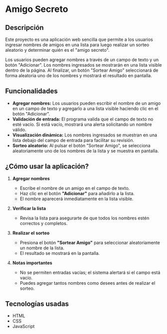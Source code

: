 # Amigo Secreto

## Descripción

Este proyecto es una aplicación web sencilla que permite a los usuarios ingresar nombres de amigos en una lista para luego realizar un sorteo aleatorio y determinar quién es el "amigo secreto".

Los usuarios pueden agregar nombres a través de un campo de texto y un botón "Adicionar". Los nombres ingresados se mostrarán en una lista visible dentro de la página. Al finalizar, un botón "Sortear Amigo" seleccionará de forma aleatoria uno de los nombres y mostrará el resultado en pantalla.



## Funcionalidades

- **Agregar nombres:** Los usuarios pueden escribir el nombre de un amigo en un campo de texto y agregarlo a una lista visible haciendo clic en el botón "Adicionar".
- **Validación de entrada:** El programa valida que el campo de texto no esté vacío. Si está vacío, mostrará una alerta solicitando un nombre válido.
- **Visualización dinámica:** Los nombres ingresados se muestran en una lista debajo del campo de entrada para facilitar su revisión.
- **Sorteo aleatorio:** Al pulsar el botón "Sortear Amigo", se selecciona aleatoriamente uno de los nombres de la lista y se muestra en pantalla.



## ¿Cómo usar la aplicación?

1. **Agregar nombres**  
   - Escribe el nombre de un amigo en el campo de texto.  
   - Haz clic en el botón **"Adicionar"** para añadirlo a la lista.  
   - El nombre aparecerá inmediatamente en la lista visible.

2. **Verificar la lista**  
   - Revisa la lista para asegurarte de que todos los nombres estén correctos y completos.

3. **Realizar el sorteo**  
   - Presiona el botón **"Sortear Amigo"** para seleccionar aleatoriamente un nombre de la lista.  
   - El resultado se mostrará en la pantalla.

4. **Notas importantes**  
   - No se permiten entradas vacías; el sistema alertará si el campo está vacío.  
   - Puedes agregar tantos nombres como desees antes de realizar el sorteo.



## Tecnologías usadas

- HTML
- CSS
- JavaScript



